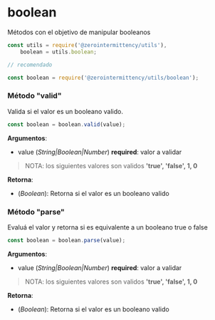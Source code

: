 # boolean

Métodos con el objetivo de manipular booleanos

```javascript
const utils = require('@zerointermittency/utils'),
    boolean = utils.boolean;

// recomendado

const boolean = require('@zerointermittency/utils/boolean');
```

### Método "valid"

Valida si el valor es un booleano valido.

```javascript
const boolean = boolean.valid(value);
```

**Argumentos**:

- value \(*String\|Boolean\|Number*\) **required**: valor a validar

> NOTA: los siguientes valores son validos **'true', 'false', 1, 0**

**Retorna**:

- \(*Boolean*\): Retorna si el valor es un booleano valido


### Método "parse"

Evaluá el valor y retorna si es equivalente a un booleano true o false

```javascript
const boolean = boolean.parse(value);
```

**Argumentos**:

- value \(*String\|Boolean\|Number*\) **required**: valor a validar

> NOTA: los siguientes valores son validos **'true', 'false', 1, 0**

**Retorna**:

- \(*Boolean*\): Retorna si el valor es un booleano valido